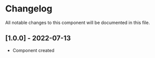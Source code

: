 # Changelog
All notable changes to this component will be documented in this file.

## [1.0.0] - 2022-07-13
- Component created

